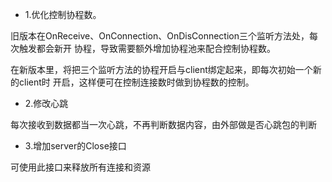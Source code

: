 - 1.优化控制协程数。

旧版本在OnReceive、OnConnection、OnDisConnection三个监听方法处，每次触发都会新开
协程，导致需要额外增加协程池来配合控制协程数。

在新版本里，将把三个监听方法的协程开启与client绑定起来，即每次初始一个新的client时
开启，这样便可在控制连接数时做到协程数的控制。

- 2.修改心跳

每次接收到数据都当一次心跳，不再判断数据内容，由外部做是否心跳包的判断

- 3.增加server的Close接口

可使用此接口来释放所有连接和资源